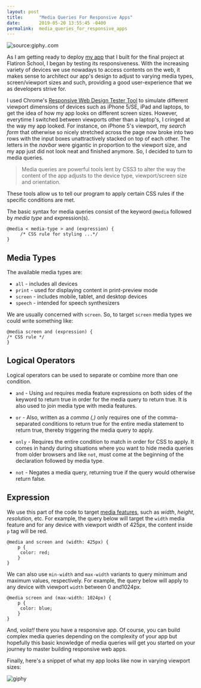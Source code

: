 ```yaml
---
layout: post
title:      "Media Queries For Responsive Apps"
date:       2019-05-20 13:55:45 -0400
permalink:  media_queries_for_responsive_apps
---
```



![source:giphy..com](https://media1.giphy.com/media/eqrnIyeW7flXG/giphy.gif?cid=790b76115ce0f8a26e4d5a3359d976c6&rid=giphy.gif)

As I am getting ready to deploy [my app](https://github.com/kriti-rai/trailista)  that I built for the final project at Flatiron School, I began by testing its responsiveness. With the increasing variety of devices we use nowadays to access contents on the web, it makes sense to architect our app's design to adjust to varying media types, screen/viewport sizes and such, providing a good user-experience that we as developers strive for.

I used Chrome's [Responsive Web Design Tester Tool](https://developers.google.com/web/tools/chrome-devtools/device-mode/) to simulate different viewport dimensions of devices such as iPhone 5/SE, iPad and laptops, to get the idea of how my app looks on different screen sizes. However, everytime I switched between viewports other than a laptop's, I cringed at the way my app looked. For instance, on iPhone 5's viewport, my *search form*  that otherwise so nicely stretched across the page now broke into two rows with the input boxes unattractively stacked on top of each other. The letters in the *navbar* were gigantic in proportion to the viewport size, and my app just did not look neat and finished anymore. So, I decided to turn to media queries.

> Media queries are powerful tools lent by CSS3 to alter the way the content of the app adjusts to the device type, viewport/screen size and orientation. 

These tools allow us to tell our program to apply certain CSS rules if the specific conditions are met. 

The basic syntax for media queries consist of the keyword `@media` followed by *media type* and expression(s).

```
@media < media-type > and (expression) {
     /* CSS rule for styling ...*/ 
}
```
## Media Types
The available media types are:

* `all` - includes all devices
* `print` - used for displaying content in print-preview mode
* `screen`  - includes mobile, tablet, and desktop devices
* `speech` - intended for speech synthesizers

We are usually concerned with `screen`. So, to target `screen` media types we could write something like:

```
@media screen and (expression) {
/* CSS rule */
}
```
## Logical Operators
Logical operators can be used to separate or combine more than one condition.

* `and` - Using `and` requires media feature expressions on both sides of the keyword to return true in order for the media query to return true. It is also used to join media type with media features.

* `or` - Also, written as a *comma (,)* only requires one of the comma-separated conditions to return true for the entire media statement to return true, thereby triggering the media query to apply.

* `only` - Requires the entire condition to match in order for CSS to apply. It comes in handy during situations where you want to hide media queries from older browsers and like `not`, must come at the beginning of the declaration followed by media type.

* `not` - Negates a media query, returning true if the query would otherwise return false.

## Expression
We use this part of the code to target [media features](https://developer.mozilla.org/en-US/docs/Web/CSS/@media#Media_features), such as *width*, *height*, *resolution*, etc. 
For example, the query below will target the `width` media feature and for any device with viewport width of 425px, the content inside `p` tag will be red.

```
@media and screen and (width: 425px) {
    p {
     color: red;
	}
}
```
We can also use `min-width` and `max-width` variants to query minimum and maximum values, respectively. For example, the query below will apply to any device with viewport `width` between 0 and1024px.

```
@media screen and (max-width: 1024px) {
    p {
     color: blue;
	}
}
```
And, *voila!!* there you have a responsive app. Of course, you can build complex media queries depending on the complexity of your app but hopefully this basic knowledge of media queries will get you started on your journey to master building responsive web apps.

Finally, here's a snippet of what my app looks like now in varying viewport sizes:

![giphy](https://media.giphy.com/media/Ke9BSTFF7JsJj6DNZQ/giphy.gif)

 
